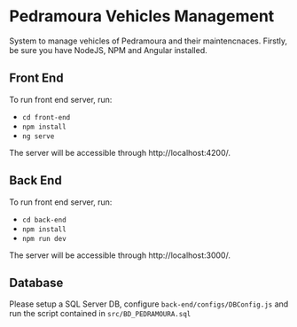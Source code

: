 # Pedramoura Vehicles Management
System to manage vehicles of Pedramoura and their maintencnaces.
Firstly, be sure you have NodeJS, NPM and Angular installed.

## Front End
To run front end server, run:
 - `cd front-end`
 - `npm install`
 - `ng serve`

The server will be accessible through http://localhost:4200/.

## Back End
To run front end server, run:
 - `cd back-end`
 - `npm install`
 - `npm run dev`

The server will be accessible through http://localhost:3000/.

## Database
Please setup a SQL Server DB, configure `back-end/configs/DBConfig.js` and run the script contained
in `src/BD_PEDRAMOURA.sql`
